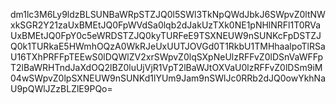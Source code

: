 dm1lc3M6Ly9ldzBLSUNBaWRpSTZJQ0l5SWl3TkNpQWdJbkJ6SWpvZ0ltNWxkSGR2Y21zaUxBMEtJQ0FpWVdSa0lqb2dJakUzTXk0NE1pNHlNRFl1T0RVaUxBMEtJQ0FpY0c5eWRDSTZJQ0kyTURFeE9TSXNEUW9nSUNKcFpDSTZJQ0k1TURkaE5HWmhOQzA0WkRJeUxUUTJOVGd0T1RkbU1TMHhaalpoTlRSaU16TXhPRFFpTEEwS0lDQWlZV2xrSWpvZ0lqSXpNeUlzRFFvZ0lDSnVaWFFpT2lBaWRHTndJaXdOQ2lBZ0luUjVjR1VpT2lBaWJtOXVaU0lzRFFvZ0lDSm9iM04wSWpvZ0lpSXNEUW9nSUNKd1lYUm9Jam9nSWlJc0RRb2dJQ0owYkhNaU9pQWlJZzBLZlE9PQo=
